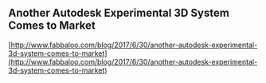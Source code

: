 ## Another Autodesk Experimental 3D System Comes to Market
  
  [http://www.fabbaloo.com/blog/2017/6/30/another-autodesk-experimental-3d-system-comes-to-market](http://www.fabbaloo.com/blog/2017/6/30/another-autodesk-experimental-3d-system-comes-to-market)